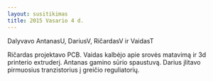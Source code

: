 ```yaml
---
layout: susitikimas
title: 2015 Vasario 4 d.
---
```

Dalyvavo AntanasU, DariusV, RičardasV ir VaidasT


Ričardas projektavo PCB.
Vaidas kalbėjo apie srovės matavimą ir 3d printerio extruderį.
Antanas gamino sūrio spaustuvą.
Darius įlitavo pirmuosius tranzistorius į greičio reguliatorių.


